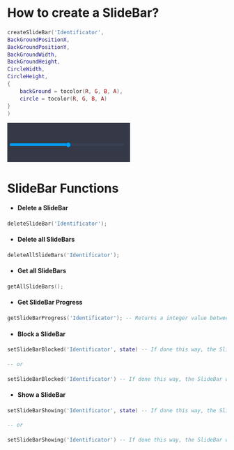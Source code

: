 # How to create a SlideBar?

```lua
createSlideBar('Identificator',
BackGroundPositionX,
BackGroundPositionY,
BackGroundWidth,
BackGroundHeight,
CircleWidth,
CircleHeight,
{
    backGround = tocolor(R, G, B, A),
    circle = tocolor(R, G, B, A)
}
)
```


![Preview](https://github.com/Kidzonio/SlideBar/blob/main/slidebar.png)

# SlideBar Functions

* #### Delete a SlideBar

```lua
deleteSlideBar('Identificator');
```

* #### Delete all SlideBars

```lua
deleteAllSlideBars('Identificator');
```

* #### Get all SlideBars

```lua
getAllSlideBars();
```

* #### Get SlideBar Progress

```lua
getSlideBarProgress('Identificator'); -- Returns a integer value between 1 and 100
```

* #### Block a SlideBar

```lua
setSlideBarBlocked('Identificator', state) -- If done this way, the SlideBar will receive the value passed.

-- or

setSlideBarBlocked('Identificator') -- If done this way, the SlideBar will receive the opposite value to what it was before.
```

* #### Show a SlideBar

```lua
setSlideBarShowing('Identificator', state) -- If done this way, the SlideBar will receive the value passed.

-- or

setSlideBarShowing('Identificator') -- If done this way, the SlideBar will receive the opposite value to what it was before.
```